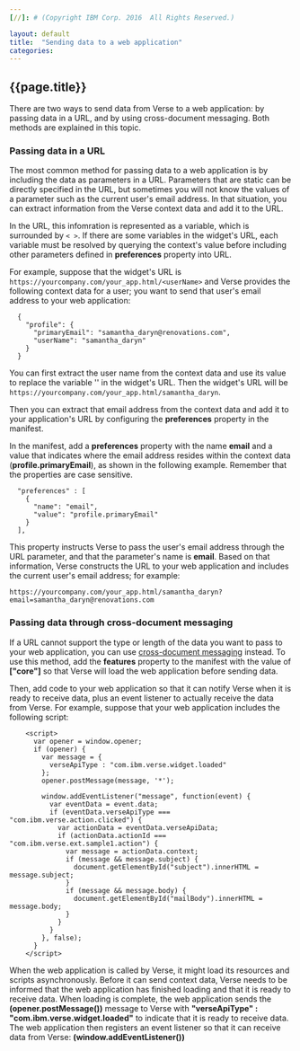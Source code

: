 ```yaml
---
[//]: # (Copyright IBM Corp. 2016  All Rights Reserved.)

layout: default
title:  "Sending data to a web application"
categories: 
---
```


## {{page.title}}  


There are two ways to send data from Verse to a web application: by passing data in a URL, and by using cross-document messaging. Both methods are explained in this topic.

### Passing data in a URL

The most common method for passing data to a web application is by including the data as parameters in a URL. Parameters that are static can be directly specified in the URL, but sometimes you will not know the values of a parameter such as the current user's email address. In that situation, you can extract information from the Verse context data and add it to the URL. 

In the URL, this infomration is represented as a variable, which is surrounded by `< >`. If there are some variables in the widget's URL, each variable must be resolved by querying the context's value before including other parameters defined in __preferences__ property into URL.

For example, suppose that the widget's URL is `https://yourcompany.com/your_app.html/<userName>` and Verse provides the following context data for a user; you want to send that user's email address to your web application:
   
```
  {
    "profile": {
      "primaryEmail": "samantha_daryn@renovations.com",
      "userName": "samantha_daryn"
    }
  }
```

You can first extract the user name from the context data and use its value to replace the variable '<userName>' in the widget's URL. Then the widget's URL will be `https://yourcompany.com/your_app.html/samantha_daryn`.
   
Then you can extract that email address from the context data and add it to your application's URL by configuring the __preferences__ property in the manifest.

In the manifest, add a __preferences__ property with the name __email__ and a value that indicates where the email address resides within the context data (__profile.primaryEmail__), as shown in the following example. Remember that the properties are case sensitive.

```
  "preferences" : [
    {
      "name": "email",
      "value": "profile.primaryEmail"
    }
  ],
```

This property instructs Verse to pass the user's email address through the URL parameter, and that the parameter's name is __email__. Based on that information, Verse constructs the URL to your web application and includes the current user's email address; for example: 

```
https://yourcompany.com/your_app.html/samantha_daryn?email=samantha_daryn@renovations.com
```

### Passing data through cross-document messaging

If a URL cannot support the type or length of the data you want to pass to your web application, you can use [cross-document messaging][1] instead. To use this method, add the __features__ property to the manifest with the value of  __["core"]__ so that Verse will load the web application before sending data.

Then, add code to your web application so that it can notify Verse when it is ready to receive data, plus an event listener to actually receive the data from Verse. For example, suppose that your web application includes the following script:    

```
    <script>
      var opener = window.opener;
      if (opener) {
        var message = {
          verseApiType : "com.ibm.verse.widget.loaded"
        };
        opener.postMessage(message, '*');
        
        window.addEventListener("message", function(event) {
          var eventData = event.data;
          if (eventData.verseApiType === "com.ibm.verse.action.clicked") {
            var actionData = eventData.verseApiData;
            if (actionData.actionId === "com.ibm.verse.ext.sample1.action") {
              var message = actionData.context;
              if (message && message.subject) {
                document.getElementById("subject").innerHTML = message.subject;
              }
              if (message && message.body) {
                document.getElementById("mailBody").innerHTML = message.body;
              }
            }
          }
        }, false);
      }
    </script>
```

When the web application is called by Verse, it might load its resources and scripts asynchronously. Before it can send context data, Verse needs to be informed that the web application has finished loading and that it is ready to receive data. When loading is complete, the web application sends the __(opener.postMessage())__ message to Verse with __"verseApiType" : "com.ibm.verse.widget.loaded"__ to indicate that it is ready to receive data. The web application then registers an event listener so that it can receive data from Verse: __(window.addEventListener())__

[1]: https://html.spec.whatwg.org/multipage/comms.html#web-messaging
